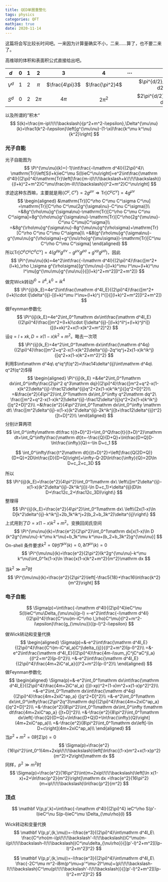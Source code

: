 ```yaml
---
title: QED单圈重整化
tags: physics
categories: QFT
mathjax: true
date: 2020-11-14
---
```


这篇将会写比较长时间吧。一来因为计算量确实不小，二来……算了，也不要二来了。

高维球的体积和表面积公式直接给出吧。

| $d$   |0| 1    | 2    | 3    | 4    |$\cdots$|$d$|
| :-: | :-:|:-: | :-: | :-: | :-: |:-:|:-:|
| $V^d$ |   $1$|$2$   | $\pi$ | $\frac{4\pi}3$ | $\frac{\pi^2}4$ ||$\pi^{d/2}/\Gamma\left(\frac d2+1\right)$|
| $S^d$ | $0$ | $2$ | $2\pi$ | $4\pi$ |$2\pi^2$||$2\pi^{d/2}/\Gamma\left(\frac d2\right)$|

以及所谓的”积木“
$$
S(k)=\frac{m-ip\!\!\!\backslash}{p^2+m^2-i\epsilon},\Delta^{\mu\nu}(k)=\frac1{k^2-i\epsilon}\left[g^{\mu\nu}-(1-\xi)\frac{k^\mu k^\nu}{k^2}\right]
$$

<!--more-->

### 光子自能

光子自能图为
$$
\Pi^{\mu\nu}(k)=(-1)\int\frac{-i\mathrm d^4l}{(2\pi)^4}\ \mathrm{Tr}\left[S(l+k)ieC^\mu S(l)ieC^\nu\right]=e^2\int\frac{\mathrm d^4l}{(2\pi)^4}\mathrm{Tr}\left[\frac{m-i(l\!\!\backslash+k\!\!\!\backslash)}{(l+k)^2+m^2}C^\mu\frac{m-il\!\!\backslash}{l^2+m^2}C^\nu\right]
$$
求迹这种东西嘛，主要就是用$\{C^\mu,C^\nu\}=2g^{\mu\nu}\Rightarrow\mathrm{Tr}[C^\mu C^\nu]=4g^{\mu\nu}$
$$
\begin{aligned}
&\mathrm{Tr}[C^\rho C^\mu C^\sigma C^\nu]
=\mathrm{Tr}[C^\rho C^\mu(2g^{\sigma\nu}-C^\nu C^\sigma)]\\
=&8g^{\rho\mu}g^{\sigma\nu}-\mathrm{Tr}[C^\rho C^\mu C^\nu C^\sigma]=8g^{\rho\mu}g^{\sigma\nu}-\mathrm{Tr}[C^\rho(2g^{\mu\nu}-C^\nu C^\mu)C^\sigma]\\
=&8g^{\rho\mu}g^{\sigma\nu}-8g^{\mu\nu}g^{\rho\sigma}+\mathrm{Tr}[C^\rho C^\nu C^\mu C^\sigma]\\
=&8(g^{\rho\mu}g^{\sigma\nu}-g^{\mu\nu}g^{\rho\sigma}+g^{\nu\rho}g^{\mu\sigma})-\mathrm{Tr}[C^\nu C^\rho C^\mu C^\sigma]
\end{aligned}
$$
所以$\mathrm{Tr}[C^\rho C^\mu C^\sigma C^\nu]=4(g^{\rho\mu}g^{\sigma\nu}-g^{\mu\nu}g^{\rho\sigma}+g^{\nu\rho}g^{\mu\sigma})$，因此
$$
\Pi^{\mu\nu}(k)=4e^2\int\frac{-i\mathrm d^4l}{(2\pi)^4}\frac{[m^2+(l+k)_\rho l_\sigma g^{\rho\sigma}]g^{\mu\nu}-[(l+k)^\mu l^\nu+(l+k)^\nu l^\mu]g^{\mu\mu}g^{\nu\nu}}{[(l+k)^2+m^2][l^2+m^2]}
$$

做完Wick转动$l^0=il^4,k^0=ik^4$
$$
\Pi^{ij}(k_E)=4e^2\int\frac{\mathrm d^4l_E}{(2\pi)^4}\frac{[m^2+(l+k)\cdot l]\delta^{ij}-[(l+k)^\mu l^\nu+(l+k)^j l^i]}{[(l+k)^2+m^2][l^2+m^2]}
$$
做Feynman参数化
$$
\Pi^{ij}(k_E)=4e^2\int_0^1\mathrm dx\int\frac{\mathrm d^4l_E}{(2\pi)^4}\frac{[m^2+(l+k)\cdot l]\delta^{ij}-[(l+k)^il^j+(l+k)^jl^i]}{[(l+xk)^2+x(1-x)k^2+m^2]^2}
$$
设$q=l+xk,D=x(1-x)k^2+m^2$。略去一次项
$$
\Pi^{ij}(k_E)=4e^2\int_0^1\mathrm dx\int\frac{\mathrm d^4q}{(2\pi)^4}\frac{[m^2+q^2-x(1-x)k^2]\delta^{ij}-2q^iq^j+2x(1-x)k^ik^j}{[q^2+x(1-x)k^2+m^2]^2}
$$
利用$\int\mathrm d^4q\ q^iq^jf(q^2)=\frac14\delta^{ij}\int\mathrm d^4q\ q^2f(q^2)$得
$$
\begin{aligned}
\Pi^{ij}(k_E)
=&4e^2\int_0^1\mathrm dx\int_0^\infty\frac{2\pi^2 q^3\mathrm dq}{(2\pi)^4}\frac{[m^2+q^2-x(1-x)k^2]\delta^{ij}-\frac12\delta^{ij}q^2+2x(1-x)k^ik^j}{[q^2+D]^2}\\
=&\frac{e^2}{4\pi^2}\int_0^1\mathrm dx\int_0^\infty q^2\mathrm dq^2\ \frac{[m^2+q^2-x(1-x)k^2]\delta^{ij}-\frac12\delta^{ij}q^2+2x(1-x)k^ik^j}{[q^2+D]^2}\\
=&\frac{e^2}{4\pi^2}\int_0^1\mathrm dx\int_0^\infty \mathrm dt\ \frac{[m^2\delta^{ij}-x(1-x)(k^2\delta^{ij}-2k^ik^j)]t+\frac12\delta^{ij}t^2}{[t+D]^2}\\
\end{aligned}
$$
分别计算两项
$$
\int_0^\infty\mathrm dt\frac t{(t+D)^2}=\int_0^Q\frac{t}{(t+D)^2}\mathrm dt+\int_Q^\infty\frac{\mathrm dt}t=-\frac{Q}{D+Q}+\ln\frac{D+Q}D-\ln\frac{\infty}{Q}=-\ln D+c_1
$$

$$
\int_0^\infty\frac{t^2\mathrm dt}{(t+D)^2}=\left[\frac{Q(2D+Q)}{D+Q}+2D\ln\frac{D}{D+Q}\right]+\infty-Q-2D\ln\frac{\infty}{Q}=2D\ln D+c_2+c_3D
$$

所以
$$
\Pi^{ij}(k_E)=\frac{e^2}{4\pi^2}\int_0^1\mathrm dx\ \left\{[m^2\delta^{ij}-x(1-x)(k^2\delta^{ij}-2k^ik^j)](-\ln D+c_1)+\delta^{ij}(D\ln D+\frac12c_2+\frac12c_3D)\right\}
$$
整理得
$$
\Pi^{ij}(k_E)=\frac{e^2}{4\pi^2}\int_0^1\mathrm dx\ \left\{2x(1-x)\ln D[k^2\delta^{ij}-k^ik^j]+2b_1k^ik^j+2(b_2+b_3k^2)\delta^{ij}\right\}
$$
上式用到了$D=x(1-x)k^2+m^2$。变换回闵氏空间
$$
\Pi^{\mu\nu}(k)=\frac{e^2}{2\pi^2}\int_0^1\mathrm dx[x(1-x)\ln D (k^2g^{\mu\nu}-k^\mu k^\nu)+b_1k^\mu k^\nu+(b_2+b_3k^2)g^{\mu\nu}]
$$
On-shell 条件要求$k^2=0$时$\Pi^{\mu\nu}(k)=0,\partial\Pi^{\mu\nu}(k)=0$
$$
\Pi^{\mu\nu}(k)=\frac{e^2}{2\pi^2}(k^2g^{\mu\nu}-k^\mu k^\nu)\int_0^1x(1-x)\ln \frac{x(1-x)k^2+m^2}{m^2}\mathrm dx
$$

当$k^2\gg m^2$时
$$
\Pi^{\mu\nu}(k)=\frac{e^2}{2\pi^2}\left[-\frac5{18}+\frac16\ln\frac{k^2}{m^2}\right]
$$

### 电子自能

$$
\Sigma(p)=\int\frac{-i\mathrm d^4l}{(2\pi)^4}ieC^\nu S(l)ieC^\mu\Delta_{\mu\nu}(p-l)
=-e^2\int\frac{-i\mathrm d^4l}{(2\pi)^4}\frac{C^\nu(m-iC^\rho l_\rho)C^\mu}{l^2+m^2-i\epsilon}\frac{g_{\mu\nu}}{(p-l)^2-i\epsilon}
$$

做Wick转动和变量代换
$$
\begin{aligned}
\Sigma(p)=&-e^2\int\frac{\mathrm d^4l_E}{(2\pi)^4}\frac{C^i(m-iC^al_a)C^j\delta_{ij}}{(l^2+m^2)(p-l)^2}\\
=&-e^2\int\frac{\mathrm d^4l_E}{(2\pi)^4}\frac{4m-i\sum_jC^jC^aC^jl_a}{(l^2+m^2)(p-l)^2}\\
=&-e^2\int\frac{\mathrm d^4l_E}{(2\pi)^4}\frac{4m+2iC^al_a}{(l^2+m^2)(p-l)^2}\\
\end{aligned}
$$
做Feynman参数化
$$
\begin{aligned}
\Sigma(p)=&-e^2\int_0^1\mathrm dx\int\frac{\mathrm d^4l_E}{(2\pi)^4}\frac{4m+2iC^al_a}
{[(l-xp)^2+(1-x)m^2+x(1-x)p^2]^2}\\
=&-e^2\int_0^1\mathrm dx\int\frac{\mathrm d^4q}{(2\pi)^4}\frac{4m+2xiC^ap_a}
{[q^2+D]^2}\\
=&-e^2\int_0^1\mathrm dx\int_0^\infty\frac{2\pi^2q^3\mathrm dq}{(2\pi)^4}\frac{4m+2xiC^ap_a}
{[q^2+D]^2}\\
=&-\frac{e^2}{8\pi^2}\int_0^1\mathrm dx\int_0^\infty t\mathrm dt\frac{4m+2xiC^ap_a}
{[t+D]^2}\\
=&-\frac{e^2}{8\pi^2}\int_0^1\mathrm dx\left[-\frac{Q}{D+Q}+\ln\frac{D+Q}D+\ln\frac{\infty}{Q}\right](4m+2xiC^ap_a)\\
=&-\frac{e^2}{8\pi^2}\int_0^1\mathrm dx\left[-\ln D+c\right](4m+2xiC^ap_a)\\
\end{aligned}
$$
当$p^2+m^2=0$时$\Sigma(p)=0$
$$
\Sigma(p)=\frac{e^2}{16\pi^2}\int_0^1(4m+2xip\!\!\!\backslash)\left[\ln\frac{(1-x)m^2+x(1-x)p^2}{m^2}+2\right]\mathrm dx
$$
同样，$p^2\gg m^2$时
$$
\Sigma(p)=\frac{e^2}{16\pi^2}\int(m+2xip\!\!\!\backslash)\left[\ln x(1-x)+2+\ln\frac{p^2}{m^2}\right]\mathrm dx
=\frac{e^2}{16\pi^2}(m+ip\!\!\!\backslash)\ln\frac{p^2}{m^2}
$$

### 顶点

$$
\mathbf V(p,p',k)=\int\frac{-i\mathrm d^4l}{(2\pi)^4} ieC^\rho S(p'-l)ieC^\nu S(p-l)ieC^\mu \Delta_{\mu\rho}(l)
$$

Wick转动和变量代换
$$
\mathbf V(p,p',(k,\mu))=-i\frac{e^3}{(2\pi)^4}\int\mathrm d^4l_E\ \frac{C^\rho(m-i(p\!\!\!\backslash'-l\!\!\backslash))C^\mu(m-i(p\!\!\!\backslash-l\!\!\backslash))C^\nu\delta_{\nu\rho}}{[(p'-l)^2+m^2][(p-l)^2+m^2]l^2}
$$

$$
\mathbf V(p,p',(k,\mu))=-i\frac{e^3}{(2\pi)^4}\int\mathrm d^4l_E\ \frac{-2C^\mu m^2-i8m(p^\mu+p'^\mu-2l^\mu)+(p\!\!\!\backslash-l\!\!\backslash)C^\mu(p\!\!\!\backslash'-l\!\!\backslash)}{[(p'-l)^2+m^2][(p-l)^2+m^2]l^2}
$$
